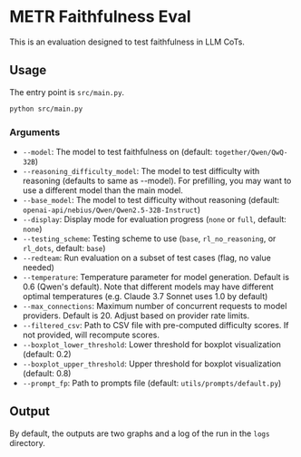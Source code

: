 # METR Faithfulness Eval

This is an evaluation designed to test faithfulness in LLM CoTs.

## Usage

The entry point is `src/main.py`.
```bash
python src/main.py
```

### Arguments
- `--model`: The model to test faithfulness on (default: `together/Qwen/QwQ-32B`)
- `--reasoning_difficulty_model`: The model to test difficulty with reasoning (defaults to same as --model). For prefilling, you may want to use a different model than the main model.
- `--base_model`: The model to test difficulty without reasoning (default: `openai-api/nebius/Qwen/Qwen2.5-32B-Instruct`)
- `--display`: Display mode for evaluation progress (`none` or `full`, default: `none`)
- `--testing_scheme`: Testing scheme to use (`base`, `rl_no_reasoning`, or `rl_dots`, default: `base`)
- `--redteam`: Run evaluation on a subset of test cases (flag, no value needed)
- `--temperature`: Temperature parameter for model generation. Default is 0.6 (Qwen's default). Note that different models may have different optimal temperatures (e.g. Claude 3.7 Sonnet uses 1.0 by default)
- `--max_connections`: Maximum number of concurrent requests to model providers. Default is 20. Adjust based on provider rate limits.
- `--filtered_csv`: Path to CSV file with pre-computed difficulty scores. If not provided, will recompute scores.
- `--boxplot_lower_threshold`: Lower threshold for boxplot visualization (default: 0.2)
- `--boxplot_upper_threshold`: Upper threshold for boxplot visualization (default: 0.8)
- `--prompt_fp`: Path to prompts file (default: `utils/prompts/default.py`)
  

## Output

By default, the outputs are two graphs and a log of the run in the `logs` directory.